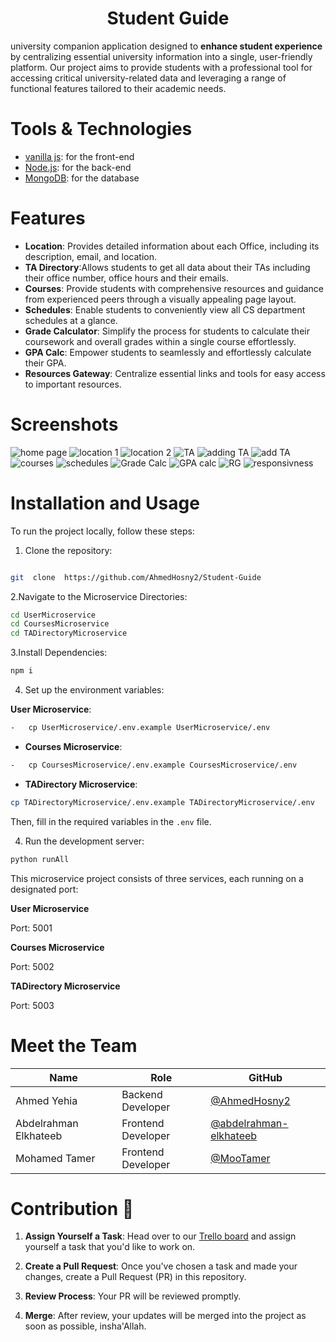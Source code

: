 <h1  align="center">
Student Guide
</h1>

university companion application designed to **enhance student experience** by centralizing essential university information into a single, user-friendly platform. Our project aims to provide students with a professional tool for accessing critical university-related data and leveraging a range of functional features tailored to their academic needs.





# Tools & Technologies

-   [vanilla js](http://vanilla-js.com): for the front-end
-   [Node.js](https://nodejs.org): for the back-end
-   [MongoDB](https://mongodb.com): for the database

# Features

-  **Location**: Provides detailed information about each Office, including its description, email, and location.
-  **TA Directory**:Allows students to get all data about their TAs  including their office number, office hours and their emails.
-  **Courses**: Provide students with comprehensive resources and guidance from experienced peers through a visually appealing page layout.
- **Schedules**: Enable students to conveniently view all CS department schedules at a glance.
- **Grade Calculator**: Simplify the process for students to calculate their coursework and overall grades within a single course effortlessly.
- **GPA Calc**: Empower students to seamlessly and effortlessly calculate their GPA.
- **Resources Gateway**: Centralize essential links and tools for easy access to important resources.

  
# Screenshots
![home page](https://github.com/AhmedHosny2/Student-Guide/assets/98207790/ff069093-cbac-4ee4-b62c-537144b19d3c)
![location 1](https://github.com/AhmedHosny2/Student-Guide/assets/98207790/05f02777-12df-4ea6-85e6-9d86de70475c)
![location 2](https://github.com/AhmedHosny2/Student-Guide/assets/98207790/5c6078da-6115-4a91-8bf5-086e3c5f6a59)
![TA](https://github.com/AhmedHosny2/Student-Guide/assets/98207790/9bf9d668-a84a-4093-b997-7448fc260ea0)
![adding TA](https://github.com/AhmedHosny2/Student-Guide/assets/98207790/4e9490f6-e044-4b5f-abc3-f70b43547e38)
![add TA](https://github.com/AhmedHosny2/Student-Guide/assets/98207790/95e6b024-8a3b-4ed5-9ef0-d6b0d5ea6b7a)  
![courses](https://github.com/AhmedHosny2/Student-Guide/assets/98207790/20c68cee-9d63-4340-8cb0-e2870fc5207b)
![schedules](https://github.com/AhmedHosny2/Student-Guide/assets/98207790/5a53dc9a-eae6-42ae-8ad4-53d4ebdd38ff)
![Grade Calc](https://github.com/AhmedHosny2/Student-Guide/assets/98207790/cdf80fd3-d3fe-496a-9f29-64fb5520a07f)
![GPA calc](https://github.com/AhmedHosny2/Student-Guide/assets/98207790/12907d05-9c5a-495c-8b23-219cdae55805)
![RG](https://github.com/AhmedHosny2/Student-Guide/assets/98207790/465b419f-3b4b-455e-bb97-4063a8d12d6b)
![responsivness](https://github.com/AhmedHosny2/Student-Guide/assets/98207790/787ae805-d92c-4bb8-b9cb-155d75b94476)


# Installation and Usage

  

To run the project locally, follow these steps:

  

1. Clone the repository:

  

```bash

git  clone  https://github.com/AhmedHosny2/Student-Guide

```

  

2.Navigate to the Microservice Directories:

  

```bash
cd UserMicroservice
cd CoursesMicroservice
cd TADirectoryMicroservice

```
3.Install Dependencies:

```bash
npm i
```


4. Set up the environment variables:

  **User Microservice**:

```bash
-   cp UserMicroservice/.env.example UserMicroservice/.env 
```
-   **Courses Microservice**:
    
```bash
-   cp CoursesMicroservice/.env.example CoursesMicroservice/.env
```    
-   **TADirectory Microservice**:
     
```bash
cp TADirectoryMicroservice/.env.example TADirectoryMicroservice/.env
```

  

Then, fill in the required variables in the `.env` file.

  

4. Run the development server:

  

```bash
python runAll
```

  


This microservice project consists of three services, each running on a designated port:

  

**User Microservice**

Port: 5001

  

**Courses Microservice**

Port: 5002

  

**TADirectory Microservice**

Port: 5003



  # Meet the Team

  

| Name                  | Role                | GitHub                                             |
|-----------------------|---------------------|-----------------------------------------------------|
| Ahmed Yehia           | Backend Developer   | [@AhmedHosny2](https://github.com/AhmedHosny2)     |
| Abdelrahman Elkhateeb| Frontend Developer  | [@abdelrahman-elkhateeb](https://github.com/abdelrahman-elkhateeb) |
| Mohamed Tamer         | Frontend Developer  | [@MooTamer](https://github.com/MooTamer)           |




# Contribution 👀

1. **Assign Yourself a Task**: Head over to our [Trello board](https://trello.com/invite/b/ezMbfDl0/ATTId2130ade5328a5ca8751d4e40f69ac0e033F1DCF/student-guide) and assign yourself a task that you'd like to work on.

2. **Create a Pull Request**: Once you've chosen a task and made your changes, create a Pull Request (PR) in this repository.

3. **Review Process**: Your PR will be reviewed promptly.
4. **Merge**: After review, your updates will be merged into the project as soon as possible, insha'Allah.
